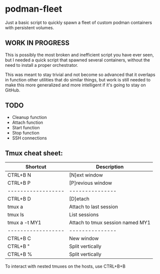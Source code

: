 # podman-fleet

Just a basic script to quickly spawn a fleet of custom podman containers with persistent volumes.

## WORK IN PROGRESS

This is possibly the most broken and inefficient script you have ever seen, but I needed a quick script that spawned several containers, without the need to install a proper orchestrator.

This was meant to stay trivial and not become so advanced that it overlaps in function other utilities that do similar things, but work is still needed to make this more generalized and more intelligent if it's going to stay on GitHub. 


## TODO

- Cleanup function
- Attach function
- Start function
- Stop function
- SSH connections


## Tmux cheat sheet: 
| Shortcut          |   Description |
| ------------------|---------------|
| CTRL+B N          | [N]ext window |
| CTRL+B P          | [P]revious window |
| ------------------|---------------|
| CTRL+B D          | [D]etach |
| tmux a            | Attach to last session |
| tmux ls           | List sessions |
| tmux a -t MY1     | Attach to tmux session named MY1 |
| ------------------|---------------|
| CTRL+B C          | New window | 
| CTRL+B "          | Split vertically | 
| CTRL+B %          | Split vertically | 

To interact with nested tmuxes on the hosts, use CTRL+B+B
